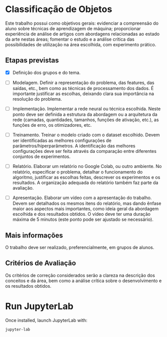 # Classificação de Objetos

Este trabalho possui como objetivos gerais: evidenciar a compreensão do aluno sobre técnicas de aprendizagem de máquina; proporcionar experiência de análise de artigos com abordagens relacionadas ao estado da arte nestas áreas; fomentar o estudo e a análise crítica das possibilidades de utilização na área escolhida, com experimento prático.

## Etapas previstas

- [x] Definição dos grupos e do tema.

- [ ] Modelagem. Definir a representação do problema, das features, das saídas, etc., bem como as técnicas de processamento dos dados. É importante justificar as escolhas, deixando clara sua importância na resolução do problema.

- [ ] Implementação. Implementar a rede neural ou técnica escolhida. Neste ponto deve ser definida a estrutura da abordagem ou a arquitetura da rede (camadas, quantidades, tamanhos, funções de ativação, etc.), as funções de erro, os otimizadores, etc.

- [ ] Treinamento. Treinar o modelo criado com o dataset escolhido. Devem ser identificadas as melhores configurações de parâmetros/hiperparâmetros. A identificação das melhores configurações deve ser feita através da comparação entre diferentes conjuntos de experimentos.

- [ ] Relatório. Elaborar um relatório no Google Colab, ou outro ambiente. No relatório, especificar o problema, detalhar o funcionamento do algoritmo, justificar as escolhas feitas, descrever os experimentos e os resultados. A organização adequada do relatório também faz parte da avaliação.

- [ ] Apresentação. Elaborar um vídeo com a apresentação do trabalho. Devem ser detalhados os mesmos itens do relatório, mas dando ênfase maior aos aspectos mais importantes, como ideia geral da abordagem escolhida e dos resultados obtidos. O vídeo deve ter uma duração máxima de 5 minutos (este ponto pode ser ajustado se necessário).

## Mais informações
O trabalho deve ser realizado, preferencialmente, em grupos de alunos.

## Critérios de Avaliação
Os critérios de correção considerados serão a clareza na descrição dos conceitos e da área, bem como a análise crítica sobre o desenvolvimento e os resultados obtidos. 


# Run JupyterLab
Once installed, launch JupyterLab with:
```
jupyter-lab
```
